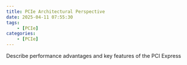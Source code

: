 ```yaml
---
title: PCIe Architectural Perspective
date: 2025-04-11 07:55:30
tags:
    - [PCIe]
categories:
    - [PCIe]
---
```


Describe performance advantages and key features of the PCI Express

